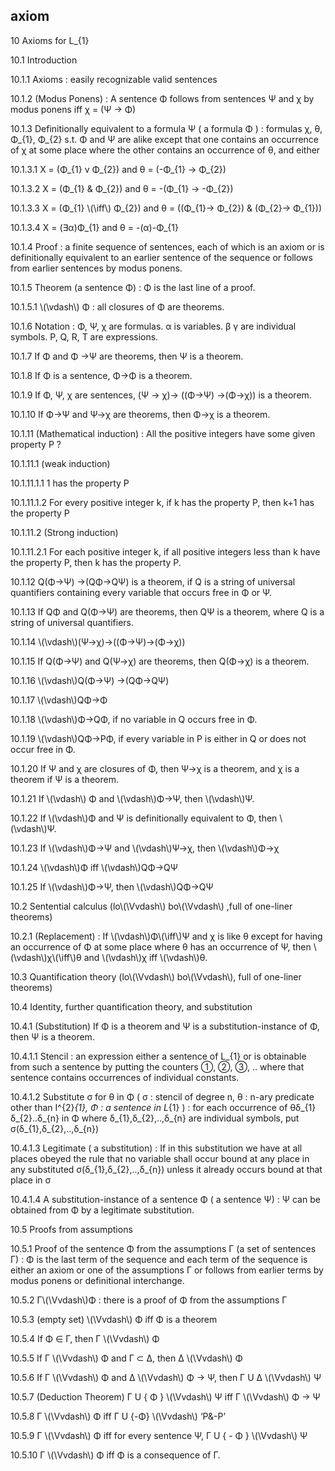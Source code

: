 axiom
-------
10	Axioms for L_{1}

10.1	Introduction

10.1.1	Axioms : easily recognizable valid sentences

10.1.2	 (Modus Ponens) : A sentence Φ follows from sentences Ψ and χ by modus ponens iff χ = (Ψ -> Φ)

10.1.3	Definitionally equivalent to a formula Ψ ( a formula Φ ) : formulas χ, θ, Φ_{1}, Φ_{2} s.t. Φ and Ψ are alike except that one contains an occurrence of χ at some place where the other contains an occurrence of θ, and either

10.1.3.1	 Χ = (Φ_{1} v Φ_{2}) and θ = (-Φ_{1} -> Φ_{2}) 

10.1.3.2	 Χ = (Φ_{1} & Φ_{2}) and θ = -(Φ_{1} -> -Φ_{2})

10.1.3.3	 Χ = (Φ_{1} \\(\iff\\) Φ_{2}) and θ = ((Φ_{1}-> Φ_{2}) & (Φ_{2}-> Φ_{1}))

10.1.3.4	 Χ = (∃α)Φ_{1} and θ = -(α)-Φ_{1}

10.1.4	 Proof : a finite sequence of sentences, each of which is an axiom or is definitionally equivalent to an earlier sentence of the sequence or follows from earlier sentences by modus ponens.

10.1.5	 Theorem (a sentence Φ) : Φ is the last line of a proof.

10.1.5.1	\\(\vdash\\) Φ : all closures of Φ are theorems.

10.1.6	 Notation : Φ, Ψ, χ are formulas. α is variables. β γ are individual symbols. P, Q, R, T are expressions.

10.1.7	If Φ and Φ ->Ψ are theorems, then Ψ is a theorem.

10.1.8	If Φ is a sentence, Φ->Φ is a theorem.

10.1.9	If Φ, Ψ, χ are sentences, (Ψ -> χ)-> ((Φ->Ψ) ->(Φ->χ)) is a theorem.

10.1.10	If Φ->Ψ and Ψ->χ are theorems, then Φ->χ is a theorem.

10.1.11	(Mathematical induction) : All the positive integers have some given property P ? 

10.1.11.1	(weak induction) 

10.1.11.1.1	1 has the property P

10.1.11.1.2	For every positive integer k, if k has the property P, then k+1 has the property P

10.1.11.2	(Strong induction)

10.1.11.2.1	For each positive integer k, if all positive integers less than k have the property P, then k has the property P.

10.1.12	Q(Φ->Ψ) ->(QΦ->QΨ) is a theorem, if Q is a string of universal quantifiers containing every variable that occurs free in Φ or Ψ.

10.1.13	If QΦ and Q(Φ->Ψ) are theorems, then QΨ is a theorem, where Q is a string of universal quantifiers.

10.1.14	\\(\vdash\\)(Ψ->χ)->((Φ->Ψ)->(Φ->χ))

10.1.15	If Q(Φ->Ψ) and Q(Ψ->χ) are theorems, then Q(Φ->χ) is a theorem.

10.1.16	\\(\vdash\\)Q(Φ->Ψ) ->(QΦ->QΨ)

10.1.17	\\(\vdash\\)QΦ->Φ

10.1.18	\\(\vdash\\)Φ->QΦ, if no variable in Q occurs free in Φ.

10.1.19	\\(\vdash\\)QΦ->PΦ, if every variable in P is either in Q or does not occur free in Φ.

10.1.20	If Ψ and χ are closures of Φ, then Ψ->χ is a theorem, and χ is a theorem if Ψ is a theorem.

10.1.21	If \\(\vdash\\) Φ and \\(\vdash\\)Φ->Ψ, then \\(\vdash\\)Ψ.

10.1.22	If \\(\vdash\\)Φ and Ψ is definitionally equivalent to Φ, then \\(\vdash\\)Ψ.

10.1.23	If \\(\vdash\\)Φ->Ψ and \\(\vdash\\)Ψ->χ, then \\(\vdash\\)Φ->χ

10.1.24	\\(\vdash\\)Φ iff \\(\vdash\\)QΦ->QΨ

10.1.25	If \\(\vdash\\)Φ->Ψ, then \\(\vdash\\)QΦ->QΨ

10.2	Sentential calculus (lo\\(\Vvdash\\) bo\\(\Vvdash\\) ,full of one-liner theorems)

10.2.1	(Replacement) : If \\(\vdash\\)Φ\\(\iff\\)Ψ and χ is like θ except for having an occurrence of Φ at some place where θ has an occurrence of Ψ, then \\(\vdash\\)χ\\(\iff\\)θ and \\(\vdash\\)χ iff \\(\vdash\\)θ.

10.3	Quantification theory (lo\\(\Vvdash\\) bo\\(\Vvdash\\), full of one-liner theorems)

10.4	Identity, further quantification theory, and substitution

10.4.1	(Substitution) If Φ is a theorem and Ψ is a substitution-instance of Φ, then Ψ is a theorem.

10.4.1.1	Stencil : an expression either a sentence of L_{1} or is obtainable from such a sentence by putting the counters ①, ②, ③, .. where that sentence contains occurrences of individual constants.

10.4.1.2	Substitute σ for θ in Φ ( σ : stencil of degree n, θ : n-ary predicate other than I^{2}_{1}, Φ : a sentence in L_{1} ) : for each occurrence of θδ_{1}δ_{2}..δ_{n} in Φ where δ_{1},δ_{2},..,δ_{n} are individual symbols, put σ(δ_{1},δ_{2},..,δ_{n})

10.4.1.3	Legitimate ( a substitution) : If in this substitution we have at all places obeyed the rule that no variable shall occur bound at any place in any substituted σ(δ_{1},δ_{2},..,δ_{n}) unless it already occurs bound at that place in σ

10.4.1.4	A substitution-instance of a sentence Φ ( a sentence Ψ) : Ψ can be obtained from Φ by a legitimate substitution.

10.5	Proofs from assumptions

10.5.1	Proof of the sentence Φ from the assumptions Γ (a set of sentences Γ) : Φ is the last term of the sequence and each term of the sequence is either an axiom or one of the assumptions Γ or follows from earlier terms by modus ponens or definitional interchange.

10.5.2	 Γ\\(\Vvdash\\)Φ : there is a proof of Φ from the assumptions Γ

10.5.3	(empty set) \\(\Vvdash\\) Φ iff Φ is a theorem

10.5.4	If Φ ∈ Γ, then Γ \\(\Vvdash\\) Φ

10.5.5	If Γ \\(\Vvdash\\) Φ and Γ ⊂ Δ, then Δ \\(\Vvdash\\) Φ

10.5.6	If Γ \\(\Vvdash\\) Φ and Δ \\(\Vvdash\\) Φ -> Ψ, then Γ U Δ \\(\Vvdash\\) Ψ

10.5.7	(Deduction Theorem) Γ U { Φ } \\(\Vvdash\\) Ψ iff Γ \\(\Vvdash\\) Φ -> Ψ

10.5.8	Γ \\(\Vvdash\\) Φ iff Γ U {-Φ} \\(\Vvdash\\) ‘P&-P’

10.5.9	Γ \\(\Vvdash\\) Φ iff for every sentence Ψ, Γ U { - Φ } \\(\Vvdash\\) Ψ

10.5.10	Γ \\(\Vvdash\\) Φ iff Φ is a consequence of Γ.

